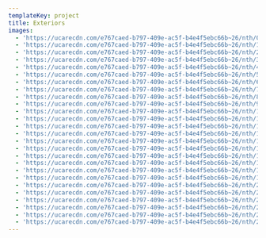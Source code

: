 ```yaml
---
templateKey: project
title: Exteriors
images:
  - 'https://ucarecdn.com/e767caed-b797-409e-ac5f-b4e4f5ebc66b~26/nth/0/'
  - 'https://ucarecdn.com/e767caed-b797-409e-ac5f-b4e4f5ebc66b~26/nth/1/'
  - 'https://ucarecdn.com/e767caed-b797-409e-ac5f-b4e4f5ebc66b~26/nth/2/'
  - 'https://ucarecdn.com/e767caed-b797-409e-ac5f-b4e4f5ebc66b~26/nth/3/'
  - 'https://ucarecdn.com/e767caed-b797-409e-ac5f-b4e4f5ebc66b~26/nth/4/'
  - 'https://ucarecdn.com/e767caed-b797-409e-ac5f-b4e4f5ebc66b~26/nth/5/'
  - 'https://ucarecdn.com/e767caed-b797-409e-ac5f-b4e4f5ebc66b~26/nth/6/'
  - 'https://ucarecdn.com/e767caed-b797-409e-ac5f-b4e4f5ebc66b~26/nth/7/'
  - 'https://ucarecdn.com/e767caed-b797-409e-ac5f-b4e4f5ebc66b~26/nth/8/'
  - 'https://ucarecdn.com/e767caed-b797-409e-ac5f-b4e4f5ebc66b~26/nth/9/'
  - 'https://ucarecdn.com/e767caed-b797-409e-ac5f-b4e4f5ebc66b~26/nth/10/'
  - 'https://ucarecdn.com/e767caed-b797-409e-ac5f-b4e4f5ebc66b~26/nth/11/'
  - 'https://ucarecdn.com/e767caed-b797-409e-ac5f-b4e4f5ebc66b~26/nth/12/'
  - 'https://ucarecdn.com/e767caed-b797-409e-ac5f-b4e4f5ebc66b~26/nth/13/'
  - 'https://ucarecdn.com/e767caed-b797-409e-ac5f-b4e4f5ebc66b~26/nth/14/'
  - 'https://ucarecdn.com/e767caed-b797-409e-ac5f-b4e4f5ebc66b~26/nth/15/'
  - 'https://ucarecdn.com/e767caed-b797-409e-ac5f-b4e4f5ebc66b~26/nth/16/'
  - 'https://ucarecdn.com/e767caed-b797-409e-ac5f-b4e4f5ebc66b~26/nth/17/'
  - 'https://ucarecdn.com/e767caed-b797-409e-ac5f-b4e4f5ebc66b~26/nth/18/'
  - 'https://ucarecdn.com/e767caed-b797-409e-ac5f-b4e4f5ebc66b~26/nth/19/'
  - 'https://ucarecdn.com/e767caed-b797-409e-ac5f-b4e4f5ebc66b~26/nth/20/'
  - 'https://ucarecdn.com/e767caed-b797-409e-ac5f-b4e4f5ebc66b~26/nth/21/'
  - 'https://ucarecdn.com/e767caed-b797-409e-ac5f-b4e4f5ebc66b~26/nth/22/'
  - 'https://ucarecdn.com/e767caed-b797-409e-ac5f-b4e4f5ebc66b~26/nth/23/'
  - 'https://ucarecdn.com/e767caed-b797-409e-ac5f-b4e4f5ebc66b~26/nth/24/'
  - 'https://ucarecdn.com/e767caed-b797-409e-ac5f-b4e4f5ebc66b~26/nth/25/'
---
```



